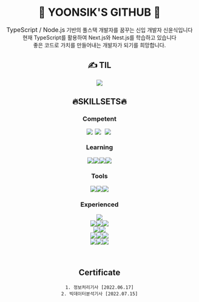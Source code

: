 <h1 align="center">
🏅 YOONSIK'S GITHUB 🏅
</h1>
<div align="center">
  <span style="font-size: 16px">TypeScript / Node.js</span> 기반의 풀스택 개발자를 꿈꾸는 신입 개발자 신윤식입니다<br/>
	현재 TypeScript를 활용하여 Next.js와 Nest.js를 학습하고 있습니다<br/>
	좋은 코드로 가치를 만들어내는 개발자가 되기를 희망합니다.
<div>


<h2 align="center">
✍️ TIL
</h2>

<div align="center"><a href='https://github.com/Yoonsik-Shin/TIL'>
<img align='center' src='https://github-readme-stats.vercel.app/api/pin/?username=Yoonsik-Shin&repo=TIL&show_icons=true&theme=highcontrast'/>
</a>
</div>

<h2 align="center">
🔥SKILLSETS🔥
</h2>

<h3 align="center">Competent</h3>

<div align="center"><img src="https://img.shields.io/badge/JavaScript-F7DF1E.svg?&style=flat&logo=JavaScript&logoColor=white" style="height : auto; margin-left : 2px; margin-right : 2px;" /><img src="https://img.shields.io/badge/React-61DAFB.svg?&style=flat&logo=React&logoColor=white"  style="height : auto; margin-left : 4px; margin-right : 4px;" /><img src="https://img.shields.io/badge/Node.js-339933.svg?&style=flat&logo=Node.js&logoColor=white" style="height : auto; margin-left : 6px; margin-right : 6px;" /></div>

<h3 align="center">Learning</h3>

<div align="center"><img src="https://img.shields.io/badge/TypeScript-3178C6.svg?&style=flat&logo=TypeScript&logoColor=white" style=style="height : auto; margin-left : 4px; margin-right : 4px;" /><img src="https://img.shields.io/badge/Next.js-000000.svg?&style=flat&logo=nextdotjs&logoColor=white"  style=style="height : auto; margin-left : 4px; margin-right : 4px;"/><img src="https://img.shields.io/badge/Nest.js-E0234E.svg?&style=flat&logo=nestjs&logoColor=white"  style=style="height : auto; margin-left : 4px; margin-right : 4px;"/><img src="https://img.shields.io/badge/Docker-2496ED.svg?&style=flat&logo=docker&logoColor=white"  style=style="height : auto; margin-left : 4px; margin-right : 4px;"/></div>

<h3 align="center">Tools</h3>

<div align="center"><img src="https://img.shields.io/badge/Visual%20Studio%20Code-007ACC.svg?&style=flat&logo=Visual%20Studio%20Code&logoColor=white"  style=style="height : auto; margin-left : 4px; margin-right : 4px;"/><img src="https://img.shields.io/badge/Git-F05032.svg?&style=flat&logo=git&logoColor=white"  style=style="height : auto; margin-left : 4px; margin-right : 4px;" /><img src="https://img.shields.io/badge/GITHUB-181717.svg?&style=flat&logo=github&logoColor=white"  style=style="height : auto; margin-left : 4px; margin-right : 4px;"/>
</div>

<h3 align="center">Experienced</h3>

<div align="center"><img src="https://img.shields.io/badge/Python-3776AB.svg?&style=flat&logo=Python&logoColor=white" /></div>
<div align="center">
	<img src="https://img.shields.io/badge/HTML-E34F26.svg?&style=flat&logo=HTML5&logoColor=white" /><img src="https://img.shields.io/badge/CSS-1572B6.svg?&style=flat&logo=CSS3&logoColor=white" /><img src="https://img.shields.io/badge/Bootstrap-7952B3.svg?&style=flat&logo=Bootstrap&logoColor=white" />
</div>
<div align="center">
<img src="https://img.shields.io/badge/Express-000000.svg?&style=flat&logo=express&logoColor=white" /><img src="https://img.shields.io/badge/Django-092E20.svg?&style=flat&logo=Django&logoColor=white" />
</div>
<div align="center">
<img src="https://img.shields.io/badge/MySQL-4479A1.svg?&style=flat&logo=mysql&logoColor=white" /><img src="https://img.shields.io/badge/sqlite-003B57.svg?&style=flat&logo=SQLite&logoColor=white" /><img src="https://img.shields.io/badge/PostgreSQL-4169E1.svg?&style=flat&logo=PostgreSQL&logoColor=white" />
</div>
<div align="center"><img src="https://img.shields.io/badge/AmazonEC2-FF9900.svg?&style=flat&logo=amazonec2&logoColor=white" /><img src="https://img.shields.io/badge/AmazonS3-569A31.svg?&style=flat&logo=AmazonS3&logoColor=white" /><img src="https://img.shields.io/badge/AmazonRDS-527FFF1.svg?&style=flat&logo=AmazonRDS&logoColor=white" /></div>

​        

<h2 align="center">
Certificate
</h2>

    1. 정보처리기사 [2022.06.17]
    2. 빅데이터분석기사 [2022.07.15]
